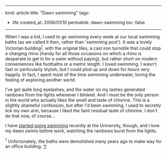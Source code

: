 -----
kind: article
title: "Dawn swimming"
tags:
- life
created_at: 2006/01/10
permalink: dawn-swimming
toc: false
-----

<p>When I was a kid, I used to go swimming every week at our local swimming baths (as we called it then, rather than 'swimming pool'). It was a lovely Victorian building<sup id="r1-100106"><a href="#f1-100106">1</a></sup>, with the original tiles, a cast iron turnstile that could stop a charging rhino (handy for all those occasions on which a rhino is desperate to get in for a swim without paying), but rather short on modern conveniences like footbaths or a metric length. I loved swimming. I wasn't fast or particularly stylish, but I could plod up and down for hours very happily. In fact, I spent most of the time swimming underwater, loving the feeling of exploring another world.</p>

<p>I've got quite long eyelashes, and the water on my lashes generated rainbows from the lights whenever I blinked. And I must be the only person in the world who actually likes the smell and taste of chlorine. This is a slightly shameful confession, but after I'd been swimming, I used to secretly lick my own arm, because I liked the faint residual taste of chlorine. I don't do that now, of course...</p>

<p>I have <a href="http://www.rousette.org.uk/blog/archives/2005/06/23/a-new-regime/">started going swimming</a> recently at the University, though, and I love my dawn swims before work, watching the rainbows burst from the lights.</p>

<p><sup id="f1-100106">1</sup> Unfortunately, the baths were demolished many years ago to make way for an office building. <a href="#r1-100106">&uarr;</a></p>



